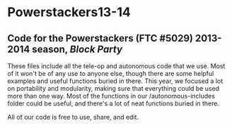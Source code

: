 Powerstackers13-14
==================
Code for  the Powerstackers (FTC #5029) 2013-2014 season, _Block Party_
----
These files include all the tele-op and autonomous code that we use. Most of it won't be of any use to anyone else, though there are some helpful examples and useful functions buried in there. This year, we focused a lot on portability and modularity, making sure that everything could be used more than one way. Most of the functions in our /autonomous-includes folder could be useful, and there's a lot of neat functions buried in there.

All of our code is free to use, share, and edit.
